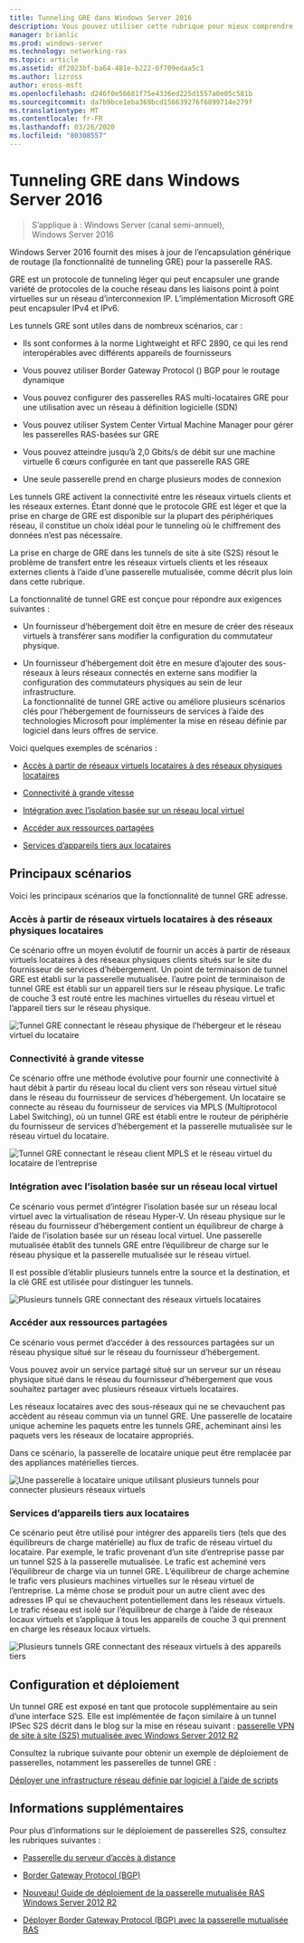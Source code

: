 ```yaml
---
title: Tunneling GRE dans Windows Server 2016
description: Vous pouvez utiliser cette rubrique pour mieux comprendre les mises à jour de la fonctionnalité de tunnel GRE (Generic Routing Encapsulation) pour la passerelle RAS dans Windows Server 2016.
manager: brianlic
ms.prod: windows-server
ms.technology: networking-ras
ms.topic: article
ms.assetid: df2023bf-ba64-481e-b222-6f709edaa5c1
ms.author: lizross
author: eross-msft
ms.openlocfilehash: d246f0e56681f75e4336ed225d1557a0e05c581b
ms.sourcegitcommit: da7b9bce1eba369bcd156639276f6899714e279f
ms.translationtype: MT
ms.contentlocale: fr-FR
ms.lasthandoff: 03/26/2020
ms.locfileid: "80308557"
---
```

# <a name="gre-tunneling-in-windows-server-2016"></a>Tunneling GRE dans Windows Server 2016

>S’applique à : Windows Server (canal semi-annuel), Windows Server 2016

Windows Server 2016 fournit des mises à jour de l’encapsulation générique de routage \(la fonctionnalité de tunneling GRE\) pour la passerelle RAS.  
  
GRE est un protocole de tunneling léger qui peut encapsuler une grande variété de protocoles de la couche réseau dans les liaisons point à point virtuelles sur un réseau d’interconnexion IP. L’implémentation Microsoft GRE peut encapsuler IPv4 et IPv6.  
  
Les tunnels GRE sont utiles dans de nombreux scénarios, car :  
  
-   Ils sont conformes à la norme Lightweight et RFC 2890, ce qui les rend interopérables avec différents appareils de fournisseurs  
  
-   Vous pouvez utiliser Border Gateway Protocol \(\) BGP pour le routage dynamique  
  
-   Vous pouvez configurer des passerelles RAS multi-locataires GRE pour une utilisation avec un réseau à définition logicielle \(SDN\)
  
-   Vous pouvez utiliser System Center Virtual Machine Manager pour gérer les passerelles RAS\-basées sur GRE
  
-   Vous pouvez atteindre jusqu’à 2,0 Gbits/s de débit sur une machine virtuelle 6 cœurs configurée en tant que passerelle RAS GRE
  
-   Une seule passerelle prend en charge plusieurs modes de connexion  
  
Les tunnels GRE activent la connectivité entre les réseaux virtuels clients et les réseaux externes. Étant donné que le protocole GRE est léger et que la prise en charge de GRE est disponible sur la plupart des périphériques réseau, il constitue un choix idéal pour le tunneling où le chiffrement des données n’est pas nécessaire. 

La prise en charge de GRE dans les tunnels de site à site (S2S) résout le problème de transfert entre les réseaux virtuels clients et les réseaux externes clients à l’aide d’une passerelle mutualisée, comme décrit plus loin dans cette rubrique.  
  
La fonctionnalité de tunnel GRE est conçue pour répondre aux exigences suivantes :  
  
-   Un fournisseur d’hébergement doit être en mesure de créer des réseaux virtuels à transférer sans modifier la configuration du commutateur physique.  
  
-   Un fournisseur d’hébergement doit être en mesure d’ajouter des sous-réseaux à leurs réseaux connectés en externe sans modifier la configuration des commutateurs physiques au sein de leur infrastructure.  
La fonctionnalité de tunnel GRE active ou améliore plusieurs scénarios clés pour l’hébergement de fournisseurs de services à l’aide des technologies Microsoft pour implémenter la mise en réseau définie par logiciel dans leurs offres de service.  
  
Voici quelques exemples de scénarios :  
  
-   [Accès à partir de réseaux virtuels locataires à des réseaux physiques locataires](#BKMK_Access)  
  
-   [Connectivité à grande vitesse](#BKMK_Speed)  
  
-   [Intégration avec l’isolation basée sur un réseau local virtuel](#BKMK_Integration)  
  
-   [Accéder aux ressources partagées](#BKMK_Shared)  
  
-   [Services d’appareils tiers aux locataires](#BKMK_thirdparty)  
  
## <a name="key-scenarios"></a>Principaux scénarios

Voici les principaux scénarios que la fonctionnalité de tunnel GRE adresse.  
  
### <a name="access-from-tenant-virtual-networks-to-tenant-physical-networks"></a><a name="BKMK_Access"></a>Accès à partir de réseaux virtuels locataires à des réseaux physiques locataires

Ce scénario offre un moyen évolutif de fournir un accès à partir de réseaux virtuels locataires à des réseaux physiques clients situés sur le site du fournisseur de services d’hébergement. Un point de terminaison de tunnel GRE est établi sur la passerelle mutualisée. l’autre point de terminaison de tunnel GRE est établi sur un appareil tiers sur le réseau physique. Le trafic de couche 3 est routé entre les machines virtuelles du réseau virtuel et l’appareil tiers sur le réseau physique.  
  
![Tunnel GRE connectant le réseau physique de l’hébergeur et le réseau virtuel du locataire](../../media/gre-tunneling-in-windows-server/GRE_.png)  
  
### <a name="high-speed-connectivity"></a><a name="BKMK_Speed"></a>Connectivité à grande vitesse

Ce scénario offre une méthode évolutive pour fournir une connectivité à haut débit à partir du réseau local du client vers son réseau virtuel situé dans le réseau du fournisseur de services d’hébergement. Un locataire se connecte au réseau du fournisseur de services via MPLS (Multiprotocol Label Switching), où un tunnel GRE est établi entre le routeur de périphérie du fournisseur de services d’hébergement et la passerelle mutualisée sur le réseau virtuel du locataire.  
  
![Tunnel GRE connectant le réseau client MPLS et le réseau virtuel du locataire de l’entreprise](../../media/gre-tunneling-in-windows-server/GRE-.png)  
  
### <a name="integration-with-vlan-based-isolation"></a><a name="BKMK_Integration"></a>Intégration avec l’isolation basée sur un réseau local virtuel

Ce scénario vous permet d’intégrer l’isolation basée sur un réseau local virtuel avec la virtualisation de réseau Hyper-V. Un réseau physique sur le réseau du fournisseur d’hébergement contient un équilibreur de charge à l’aide de l’isolation basée sur un réseau local virtuel. Une passerelle mutualisée établit des tunnels GRE entre l’équilibreur de charge sur le réseau physique et la passerelle mutualisée sur le réseau virtuel.  
  
Il est possible d’établir plusieurs tunnels entre la source et la destination, et la clé GRE est utilisée pour distinguer les tunnels.  
  
![Plusieurs tunnels GRE connectant des réseaux virtuels locataires](../../media/gre-tunneling-in-windows-server/GRE-VLANIsolation.png)  
  
### <a name="access-shared-resources"></a><a name="BKMK_Shared"></a>Accéder aux ressources partagées

Ce scénario vous permet d’accéder à des ressources partagées sur un réseau physique situé sur le réseau du fournisseur d’hébergement.  
  
Vous pouvez avoir un service partagé situé sur un serveur sur un réseau physique situé dans le réseau du fournisseur d’hébergement que vous souhaitez partager avec plusieurs réseaux virtuels locataires.  
  
Les réseaux locataires avec des sous-réseaux qui ne se chevauchent pas accèdent au réseau commun via un tunnel GRE. Une passerelle de locataire unique achemine les paquets entre les tunnels GRE, acheminant ainsi les paquets vers les réseaux de locataire appropriés.  
  
Dans ce scénario, la passerelle de locataire unique peut être remplacée par des appliances matérielles tierces.  
  
![Une passerelle à locataire unique utilisant plusieurs tunnels pour connecter plusieurs réseaux virtuels](../../media/gre-tunneling-in-windows-server/GRE-SharedResource.png)  
  
### <a name="services-of-third-party-devices-to-tenants"></a><a name="BKMK_thirdparty"></a>Services d’appareils tiers aux locataires

Ce scénario peut être utilisé pour intégrer des appareils tiers (tels que des équilibreurs de charge matérielle) au flux de trafic de réseau virtuel du locataire. Par exemple, le trafic provenant d’un site d’entreprise passe par un tunnel S2S à la passerelle mutualisée. Le trafic est acheminé vers l’équilibreur de charge via un tunnel GRE. L’équilibreur de charge achemine le trafic vers plusieurs machines virtuelles sur le réseau virtuel de l’entreprise. La même chose se produit pour un autre client avec des adresses IP qui se chevauchent potentiellement dans les réseaux virtuels. Le trafic réseau est isolé sur l’équilibreur de charge à l’aide de réseaux locaux virtuels et s’applique à tous les appareils de couche 3 qui prennent en charge les réseaux locaux virtuels.  
  
![Plusieurs tunnels GRE connectant des réseaux virtuels à des appareils tiers](../../media/gre-tunneling-in-windows-server/GREThirdParty.png)  
  
## <a name="configuration-and-deployment"></a>Configuration et déploiement

Un tunnel GRE est exposé en tant que protocole supplémentaire au sein d’une interface S2S. Elle est implémentée de façon similaire à un tunnel IPSec S2S décrit dans le blog sur la mise en réseau suivant : [passerelle VPN de site à site (S2S) mutualisée avec Windows Server 2012 R2](https://blogs.technet.com/b/networking/archive/2013/09/29/multi-tenant-site-to-site-s2s-vpn-gateway-with-windows-server-2012-r2.aspx)  
  
Consultez la rubrique suivante pour obtenir un exemple de déploiement de passerelles, notamment les passerelles de tunnel GRE :  
  
[Déployer une infrastructure réseau définie par logiciel à l’aide de scripts](../../../networking/sdn/deploy/Deploy-a-Software-Defined-Network-infrastructure-using-scripts.md)
  
## <a name="more-information"></a>Informations supplémentaires

Pour plus d’informations sur le déploiement de passerelles S2S, consultez les rubriques suivantes :  
  
-   [Passerelle du serveur d’accès à distance](RAS-Gateway.md)  
  
-   [Border Gateway Protocol &#40;BGP&#41;](../bgp/Border-Gateway-Protocol-BGP.md)  
  
-   [Nouveau! Guide de déploiement de la passerelle mutualisée RAS Windows Server 2012 R2](https://blogs.technet.com/b/wsnetdoc/archive/2014/03/26/new-windows-server-2012-r2-RAS-multitenant-gateway-deployment-guide.aspx)  
  
-   [Déployer Border Gateway Protocol (BGP) avec la passerelle mutualisée RAS](https://blogs.technet.com/b/wsnetdoc/archive/2014/04/03/deploy-border-gateway-protocol-bgp-with-the-RAS-multitenant-gateway.aspx)  
  


